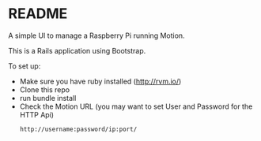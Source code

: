 # README

A simple UI to manage a Raspberry Pi running Motion.

This is a Rails application using Bootstrap.

To set up:

- Make sure you have ruby installed (http://rvm.io/)
- Clone this repo
- run bundle install
- Check the Motion URL (you may want to set User and Password for the HTTP Api)
  ```
  http://username:password/ip:port/
  ```
